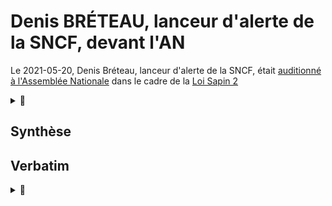 # Denis BRÉTEAU, lanceur d'alerte de la SNCF, devant l'AN

Le 2021-05-20, Denis Bréteau,  lanceur d'alerte de la SNCF, était [auditionné à l'Assemblée Nationale](https://shorturl.me/jHBHC) dans le cadre de la [Loi Sapin 2](corruption#sapin2)

<details><summary> 🚧 </summary>

[ ] Synthèse
[ ] Verbatim
[ ] Ajouter à la page [Débats](debats.md)
</details>


## Synthèse ##

## Verbatim ##

<details><summary> 🚧 </summary>
Donc voilà, après cet accompagnement graduel du LDA, la questions pose est-ce que lLDA

, le DDD

Vous avez vu dans le questionnaire que j’ai quelques litiges avec le DDD ( à 24’15)


En 2016, le DDD est une autorité indépendante juge Denis. Donc ça lui donnait un aura particulier, une sorte d juge de paix flottant au-dessus des autres, etc. Moi aujourd’hui, l’expérience que j’en ai, c’est que ça pose quelques interrogations. Vous avez aujourd’hui le DDD qui est une boîte noire, un cube obscur ( à 24’44). Euh… vous pouvez le secouer dans tous les sens, il n’y pas de réaction. Pas de réaction. Dans mon cas, cinq ans et quelques après, le DDD a écrit un courrier. Ce que je considère un peu long. Donc, ce n’est pas des griefs contre l’entité DDD…—- les gens.. on peut être fâché, avoir des affinités ou pas. Ce que je conteste vis-à-vis du DDD est ce guichet unique. C’est le fait qu’il est obscur. On en connaît pas tellement le processus


Beaucoup de LDA se sont fait éjecter de façon discrétionnaire ( à 25’22) dans un courrier vous disant vous ne pouvez pas être LDA, circulez, y a rien à voir.

Il n’y a pas de voie de recours. ( à 25’33). C’est à dire qu’aujourd’hui, vous avez pas.. du fait de l’autorité administrative en question, vous n’avez pas de recours. Vous pouvez agir pour non intervention. Vous vous battez après contre celui qui est censé vous défendre. À 25’49) Aujourd’hui, ce n’es pas.. et c’est pas un grief vis-à-vis des gens. Les gens changent, les gens sont différents. Il y a des affinités plus ou moins —-

La question, c’es la transparence du processus, la possibilité de mettre en place des voies de recours, qu’il n’y ait pas une autorité qui dise de façon discrétionnaire non, vous êtes ou vous l’êtes pas. 

Ça pose aussi des questions juridiques. Aujourd’hui le DDD prend dispositions qui pourraient être contestées en justice. Donc, voilà, c’est… Il y a pour moi 

Ce n’est pas le rôle du DDD qui doit être éclairci, c’est son fonctionnement Aujourd’hui, on 


On a contacté l’AFA, la HATVP. Vous allez les voir, ça se passe plus ou moins bien.

Vous allez les voir. 

Ce n’est pas admissible pour des autorités en charge de ma transparence.

Pour le LDA c’est catastrophique. 

Si on prend un LDA, il n’est pas partie civile. Quand on va voir le PNF… je ne suis pas au courant de l’avancée de l’enquête. Donc le LDA se retourne sans information, complètement isolé. De la part du DDD, de l’AFA, il n’y pas de retour XX On ne peut pas accéder au DDD, ce sont que des communications … Solitude immense, c’est ça 

D’où l’importance de la société civile. Vous avez cité la MLA dans le questionnaire. 

Aujourd’hui, il manque quand même une entité de conseil ou d’accompagnement.

Voilà. Je ne 

29’
</details>
